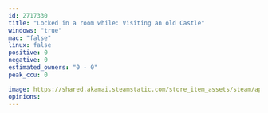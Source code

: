```yaml
---
id: 2717330
title: "Locked in a room while: Visiting an old Castle"
windows: "true"
mac: "false"
linux: false
positive: 0
negative: 0
estimated_owners: "0 - 0"
peak_ccu: 0

image: https://shared.akamai.steamstatic.com/store_item_assets/steam/apps/2717330/header.jpg?t=1723639449
opinions:
---
```

